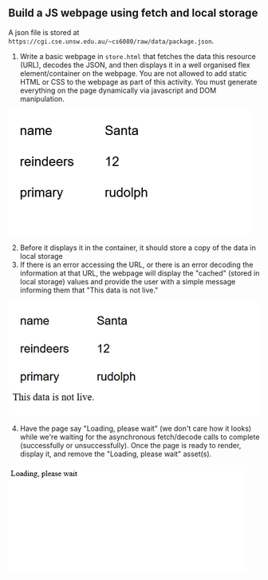 ## Build a JS webpage using fetch and local storage

A json file is stored at `https://cgi.cse.unsw.edu.au/~cs6080/raw/data/package.json`.

1. Write a basic webpage in `store.html` that fetches the data this resource (URL), decodes the JSON, and then displays it in a well organised flex element/container on the webpage. You are not allowed to add static HTML or CSS to the webpage as part of this activity. You must generate everything on the page dynamically via javascript and DOM manipulation.

![](store2.png)

2. Before it displays it in the container, it should store a copy of the data in local storage
3. If there is an error accessing the URL, or there is an error decoding the information at that URL, the webpage will display the "cached" (stored in local storage) values and provide the user with a simple message informing them that "This data is not live."

![](store3.png)

4. Have the page say "Loading, please wait" (we don't care how it looks) while we're waiting for the asynchronous fetch/decode calls to complete (successfully or unsuccessfully). Once the page is ready to render, display it, and remove the "Loading, please wait" asset(s).

![](store1.png)
